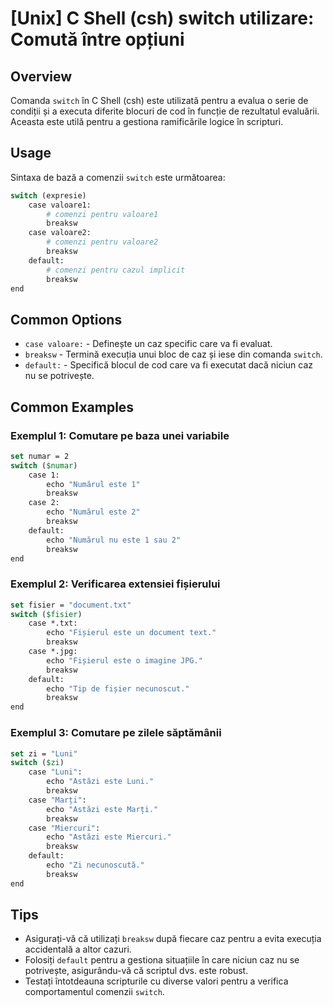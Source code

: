 # [Unix] C Shell (csh) switch utilizare: Comută între opțiuni

## Overview
Comanda `switch` în C Shell (csh) este utilizată pentru a evalua o serie de condiții și a executa diferite blocuri de cod în funcție de rezultatul evaluării. Aceasta este utilă pentru a gestiona ramificările logice în scripturi.

## Usage
Sintaxa de bază a comenzii `switch` este următoarea:

```csh
switch (expresie)
    case valoare1:
        # comenzi pentru valoare1
        breaksw
    case valoare2:
        # comenzi pentru valoare2
        breaksw
    default:
        # comenzi pentru cazul implicit
        breaksw
end
```

## Common Options
- `case valoare:` - Definește un caz specific care va fi evaluat.
- `breaksw` - Termină execuția unui bloc de caz și iese din comanda `switch`.
- `default:` - Specifică blocul de cod care va fi executat dacă niciun caz nu se potrivește.

## Common Examples

### Exemplul 1: Comutare pe baza unei variabile
```csh
set numar = 2
switch ($numar)
    case 1:
        echo "Numărul este 1"
        breaksw
    case 2:
        echo "Numărul este 2"
        breaksw
    default:
        echo "Numărul nu este 1 sau 2"
        breaksw
end
```

### Exemplul 2: Verificarea extensiei fișierului
```csh
set fisier = "document.txt"
switch ($fisier)
    case *.txt:
        echo "Fișierul este un document text."
        breaksw
    case *.jpg:
        echo "Fișierul este o imagine JPG."
        breaksw
    default:
        echo "Tip de fișier necunoscut."
        breaksw
end
```

### Exemplul 3: Comutare pe zilele săptămânii
```csh
set zi = "Luni"
switch ($zi)
    case "Luni":
        echo "Astăzi este Luni."
        breaksw
    case "Marți":
        echo "Astăzi este Marți."
        breaksw
    case "Miercuri":
        echo "Astăzi este Miercuri."
        breaksw
    default:
        echo "Zi necunoscută."
        breaksw
end
```

## Tips
- Asigurați-vă că utilizați `breaksw` după fiecare caz pentru a evita execuția accidentală a altor cazuri.
- Folosiți `default` pentru a gestiona situațiile în care niciun caz nu se potrivește, asigurându-vă că scriptul dvs. este robust.
- Testați întotdeauna scripturile cu diverse valori pentru a verifica comportamentul comenzii `switch`.